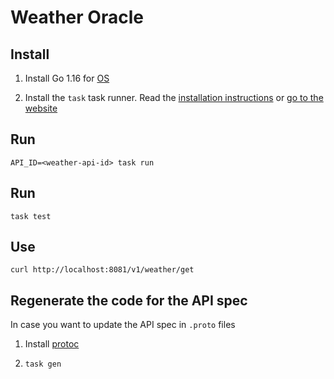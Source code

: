 # Weather Oracle

## Install


1. Install Go 1.16 for [OS](https://golang.org)


2. Install the `task` task runner. Read the [installation instructions](https://github.com/go-task/task/blob/master/docs/installation.md) or [go to the website](https://taskfile.dev/)


## Run

`API_ID=<weather-api-id> task run`

## Run

`task test`

## Use

`curl http://localhost:8081/v1/weather/get`

## Regenerate the code for the API spec

In case you want to update the API spec in `.proto` files 

1. Install [protoc](https://grpc.io/docs/protoc-installation/)

2. `task gen`